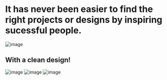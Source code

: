# It has never been easier to find the right projects or designs by inspiring sucessful people.

![image](https://github.com/user-attachments/assets/c443def5-41fc-4b12-b1e2-5c1f3f9fdeea)

## With a clean design!

![image](https://github.com/user-attachments/assets/abb49332-8986-4743-8135-ecec0817e17d)
![image](https://github.com/user-attachments/assets/34aaf7a7-ac8e-4b37-9976-d6d981117bad)
![image](https://github.com/user-attachments/assets/cf6230ec-42e4-43fa-8d2d-46d0d3eb776f)

